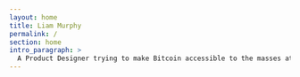 ```yaml
---
layout: home
title: Liam Murphy
permalink: /
section: home
intro_paragraph: >
  A Product Designer trying to make Bitcoin accessible to the masses at [Donut](https://donut.app).
---
```


